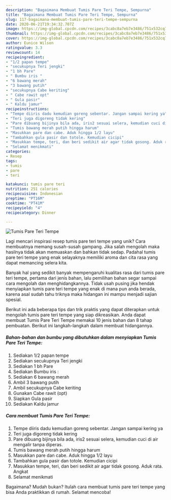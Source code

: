 ```yaml
---
description: "Bagaimana Membuat Tumis Pare Teri Tempe, Sempurna"
title: "Bagaimana Membuat Tumis Pare Teri Tempe, Sempurna"
slug: 117-bagaimana-membuat-tumis-pare-teri-tempe-sempurna
date: 2020-06-21T19:34:32.707Z
image: https://img-global.cpcdn.com/recipes/3cabc8a7eb7e3486/751x532cq70/tumis-pare-teri-tempe-foto-resep-utama.jpg
thumbnail: https://img-global.cpcdn.com/recipes/3cabc8a7eb7e3486/751x532cq70/tumis-pare-teri-tempe-foto-resep-utama.jpg
cover: https://img-global.cpcdn.com/recipes/3cabc8a7eb7e3486/751x532cq70/tumis-pare-teri-tempe-foto-resep-utama.jpg
author: Eunice Wilson
ratingvalue: 3.3
reviewcount: 14
recipeingredient:
- "1/2 papan tempe"
- "secukupnya Teri jengki"
- "1 bh Pare"
- " Bumbu iris "
- "6 bawang merah"
- "3 bawang putih"
- "secukupnya Cabe keriting"
- " Cabe rawit opt"
- " Gula pasir"
- " Kaldu jamur"
recipeinstructions:
- "Tempe diiris dadu kemudian goreng sebentar. Jangan sampai kering ya"
- "Teri juga digoreng tidak kering"
- "Pare dibuang bijinya bila ada, iris2 sesuai selera, kemudian cuci di air mengalir tanpa diperas."
- "Tumis bawang merah putih hingga harum"
- "Masukkan pare dan cabe. Aduk hingga 1/2 layu"
- "Tambahkan gula pasir dan totole. Kemudian cicipi"
- "Masukkan tempe, teri, dan beri sedikit air agar tidak gosong. Aduk rata. Angkat"
- "Selamat menikmati"
categories:
- Resep
tags:
- tumis
- pare
- teri

katakunci: tumis pare teri 
nutrition: 251 calories
recipecuisine: Indonesian
preptime: "PT16M"
cooktime: "PT41M"
recipeyield: "4"
recipecategory: Dinner

---
```



![Tumis Pare Teri Tempe](https://img-global.cpcdn.com/recipes/3cabc8a7eb7e3486/751x532cq70/tumis-pare-teri-tempe-foto-resep-utama.jpg)

Lagi mencari inspirasi resep tumis pare teri tempe yang unik? Cara membuatnya memang susah-susah gampang. Jika salah mengolah maka hasilnya tidak akan memuaskan dan bahkan tidak sedap. Padahal tumis pare teri tempe yang enak selayaknya memiliki aroma dan cita rasa yang dapat memancing selera kita.



Banyak hal yang sedikit banyak mempengaruhi kualitas rasa dari tumis pare teri tempe, pertama dari jenis bahan, lalu pemilihan bahan segar sampai cara mengolah dan menghidangkannya. Tidak usah pusing jika hendak menyiapkan tumis pare teri tempe yang enak di mana pun anda berada, karena asal sudah tahu triknya maka hidangan ini mampu menjadi sajian spesial.


Berikut ini ada beberapa tips dan trik praktis yang dapat diterapkan untuk mengolah tumis pare teri tempe yang siap dikreasikan. Anda dapat membuat Tumis Pare Teri Tempe memakai 10 jenis bahan dan 8 tahap pembuatan. Berikut ini langkah-langkah dalam membuat hidangannya.

<!--inarticleads1-->

##### Bahan-bahan dan bumbu yang dibutuhkan dalam menyiapkan Tumis Pare Teri Tempe:

1. Sediakan 1/2 papan tempe
1. Sediakan secukupnya Teri jengki
1. Sediakan 1 bh Pare
1. Sediakan  Bumbu iris :
1. Sediakan 6 bawang merah
1. Ambil 3 bawang putih
1. Ambil secukupnya Cabe keriting
1. Gunakan  Cabe rawit (opt)
1. Siapkan  Gula pasir
1. Sediakan  Kaldu jamur




<!--inarticleads2-->

##### Cara membuat Tumis Pare Teri Tempe:

1. Tempe diiris dadu kemudian goreng sebentar. Jangan sampai kering ya
1. Teri juga digoreng tidak kering
1. Pare dibuang bijinya bila ada, iris2 sesuai selera, kemudian cuci di air mengalir tanpa diperas.
1. Tumis bawang merah putih hingga harum
1. Masukkan pare dan cabe. Aduk hingga 1/2 layu
1. Tambahkan gula pasir dan totole. Kemudian cicipi
1. Masukkan tempe, teri, dan beri sedikit air agar tidak gosong. Aduk rata. Angkat
1. Selamat menikmati




Bagaimana? Mudah bukan? Itulah cara membuat tumis pare teri tempe yang bisa Anda praktikkan di rumah. Selamat mencoba!
